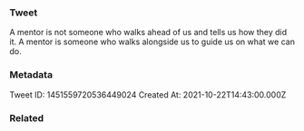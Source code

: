 ### Tweet
A mentor is not someone who walks ahead of us and tells us how they did it. A mentor is someone who walks alongside us to guide us on what we can do.

### Metadata
Tweet ID: 1451559720536449024
Created At: 2021-10-22T14:43:00.000Z

### Related

